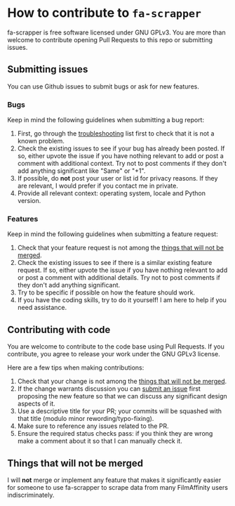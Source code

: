 # How to contribute to `fa-scrapper`

fa-scrapper is free software licensed under GNU GPLv3.
You are more than welcome to contribute opening Pull Requests to this repo or submitting issues.

## Submitting issues

You can use Github issues to submit bugs or ask for new features.

### Bugs

Keep in mind the following guidelines when submitting a bug report:

1. First, go through the [troubleshooting](README.md#troubleshooting) list first to check that it is not a known problem.
2. Check the existing issues to see if your bug has already been posted.
   If so, either upvote the issue if you have nothing relevant to add or post a comment with additional context.
   Try not to post comments if they don't add anything significant like "Same" or "+1".
3. If possible, do **not** post your user or list id for privacy reasons.
   If they are relevant, I would prefer if you contact me in private.
4. Provide all relevant context: operating system, locale and Python version.

### Features

Keep in mind the following guidelines when submitting a feature request:

1. Check that your feature request is not among the [things that will not be merged](#things-that-will-not-be-merged).
2. Check the existing issues to see if there is a similar existing feature request.
   If so, either upvote the issue if you have nothing relevant to add or post a comment with additional details.
   Try not to post comments if they don't add anything significant.
3. Try to be specific if possible on how the feature should work.
4. If you have the coding skills, try to do it yourself! I am here to help if you need assistance.

## Contributing with code

You are welcome to contribute to the code base using Pull Requests.
If you contribute, you agree to release your work under the GNU GPLv3 license.

Here are a few tips when making contributions:

1. Check that your change is not among the [things that will not be merged](#things-that-will-not-be-merged).
2. If the change warrants discussion you can [submit an issue](#submitting-issues) first proposing the new feature so that we can discuss any significant design aspects of it.
3. Use a descriptive title for your PR; your commits will be squashed with that title (modulo minor rewording/typo-fixing).
4. Make sure to reference any issues related to the PR.
5. Ensure the required status checks pass: if you think they are wrong make a comment about it so that I can manually check it.

## Things that will not be merged

I will **not** merge or implement any feature that makes it significantly easier for someone to use fa-scrapper to scrape data from many FilmAffinity users indiscriminately.
